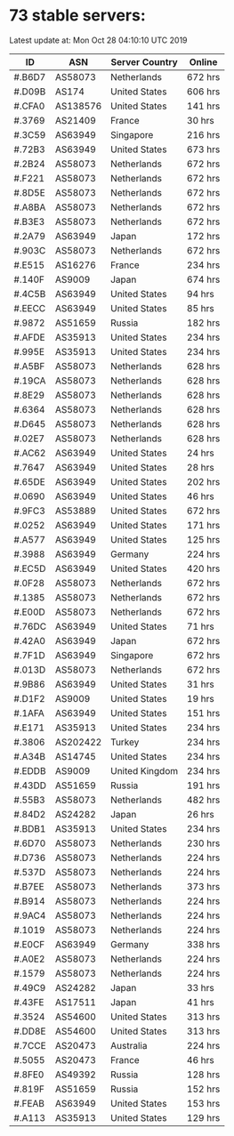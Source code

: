 # 73 stable servers:

Latest update at: Mon Oct 28 04:10:10 UTC 2019

| ID | ASN | Server Country | Online |
| -- | --- | -------------- | ------ |
| #.B6D7 | AS58073 | Netherlands | 672 hrs |
| #.D09B | AS174 | United States | 606 hrs |
| #.CFA0 | AS138576 | United States | 141 hrs |
| #.3769 | AS21409 | France | 30 hrs |
| #.3C59 | AS63949 | Singapore | 216 hrs |
| #.72B3 | AS63949 | United States | 673 hrs |
| #.2B24 | AS58073 | Netherlands | 672 hrs |
| #.F221 | AS58073 | Netherlands | 672 hrs |
| #.8D5E | AS58073 | Netherlands | 672 hrs |
| #.A8BA | AS58073 | Netherlands | 672 hrs |
| #.B3E3 | AS58073 | Netherlands | 672 hrs |
| #.2A79 | AS63949 | Japan | 172 hrs |
| #.903C | AS58073 | Netherlands | 672 hrs |
| #.E515 | AS16276 | France | 234 hrs |
| #.140F | AS9009 | Japan | 674 hrs |
| #.4C5B | AS63949 | United States | 94 hrs |
| #.EECC | AS63949 | United States | 85 hrs |
| #.9872 | AS51659 | Russia | 182 hrs |
| #.AFDE | AS35913 | United States | 234 hrs |
| #.995E | AS35913 | United States | 234 hrs |
| #.A5BF | AS58073 | Netherlands | 628 hrs |
| #.19CA | AS58073 | Netherlands | 628 hrs |
| #.8E29 | AS58073 | Netherlands | 628 hrs |
| #.6364 | AS58073 | Netherlands | 628 hrs |
| #.D645 | AS58073 | Netherlands | 628 hrs |
| #.02E7 | AS58073 | Netherlands | 628 hrs |
| #.AC62 | AS63949 | United States | 24 hrs |
| #.7647 | AS63949 | United States | 28 hrs |
| #.65DE | AS63949 | United States | 202 hrs |
| #.0690 | AS63949 | United States | 46 hrs |
| #.9FC3 | AS53889 | United States | 672 hrs |
| #.0252 | AS63949 | United States | 171 hrs |
| #.A577 | AS63949 | United States | 125 hrs |
| #.3988 | AS63949 | Germany | 224 hrs |
| #.EC5D | AS63949 | United States | 420 hrs |
| #.0F28 | AS58073 | Netherlands | 672 hrs |
| #.1385 | AS58073 | Netherlands | 672 hrs |
| #.E00D | AS58073 | Netherlands | 672 hrs |
| #.76DC | AS63949 | United States | 71 hrs |
| #.42A0 | AS63949 | Japan | 672 hrs |
| #.7F1D | AS63949 | Singapore | 672 hrs |
| #.013D | AS58073 | Netherlands | 672 hrs |
| #.9B86 | AS63949 | United States | 31 hrs |
| #.D1F2 | AS9009 | United States | 19 hrs |
| #.1AFA | AS63949 | United States | 151 hrs |
| #.E171 | AS35913 | United States | 234 hrs |
| #.3806 | AS202422 | Turkey | 234 hrs |
| #.A34B | AS14745 | United States | 234 hrs |
| #.EDDB | AS9009 | United Kingdom | 234 hrs |
| #.43DD | AS51659 | Russia | 191 hrs |
| #.55B3 | AS58073 | Netherlands | 482 hrs |
| #.84D2 | AS24282 | Japan | 26 hrs |
| #.BDB1 | AS35913 | United States | 234 hrs |
| #.6D70 | AS58073 | Netherlands | 230 hrs |
| #.D736 | AS58073 | Netherlands | 224 hrs |
| #.537D | AS58073 | Netherlands | 224 hrs |
| #.B7EE | AS58073 | Netherlands | 373 hrs |
| #.B914 | AS58073 | Netherlands | 224 hrs |
| #.9AC4 | AS58073 | Netherlands | 224 hrs |
| #.1019 | AS58073 | Netherlands | 224 hrs |
| #.E0CF | AS63949 | Germany | 338 hrs |
| #.A0E2 | AS58073 | Netherlands | 224 hrs |
| #.1579 | AS58073 | Netherlands | 224 hrs |
| #.49C9 | AS24282 | Japan | 33 hrs |
| #.43FE | AS17511 | Japan | 41 hrs |
| #.3524 | AS54600 | United States | 313 hrs |
| #.DD8E | AS54600 | United States | 313 hrs |
| #.7CCE | AS20473 | Australia | 224 hrs |
| #.5055 | AS20473 | France | 46 hrs |
| #.8FE0 | AS49392 | Russia | 128 hrs |
| #.819F | AS51659 | Russia | 152 hrs |
| #.FEAB | AS63949 | United States | 153 hrs |
| #.A113 | AS35913 | United States | 129 hrs |

